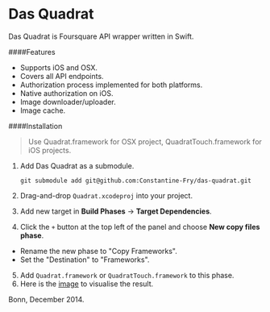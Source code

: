 Das Quadrat
===========

Das Quadrat is Foursquare API wrapper written in Swift.


####Features

+ Supports iOS and OSX.
+ Covers all API endpoints.
+ Authorization process implemented for both platforms.
+ Native authorization on iOS.
+ Image downloader/uploader.
+ Image cache.



####Installation

> Use Quadrat.framework for OSX project, QuadratTouch.framework for iOS projects. 

1. Add Das Quadrat as a submodule.

	`git submodule add git@github.com:Constantine-Fry/das-quadrat.git`
	
2. Drag-and-drop `Quadrat.xcodeproj` into your project.
3. Add new target in **Build Phases** -> **Target Dependencies**.
4. Click the `+` button at the top left of the panel and choose **New copy files phase**.
  * Rename the new phase to "Copy Frameworks".
  * Set the "Destination" to "Frameworks".
5. Add `Quadrat.framework` or `QuadratTouch.framework` to this phase.
6. Here is the [image](https://cloud.githubusercontent.com/assets/239692/5366551/0b451332-7ff5-11e4-8738-2a7c266176e6.png) to visualise the result.



Bonn, December 2014.
